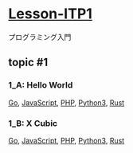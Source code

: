 # [Lesson-ITP1](https://onlinejudge.u-aizu.ac.jp/courses/lesson/2/ITP1/1)

プログラミング入門

## topic #1

### 1_A: Hello World

[Go](/aizu_online_judge/itp1/itp1_1_a.go), [JavaScript](/aizu_online_judge/itp1/itp1_1_a.js), [PHP](/aizu_online_judge/itp1/itp1_1_a.php), [Python3](/aizu_online_judge/itp1/itp1_1_a.py), [Rust](/aizu_online_judge/itp1/itp1_1_a.rs)

### 1_B: X Cubic

[Go](/aizu_online_judge/itp1/itp1_1_b.go), [JavaScript](/aizu_online_judge/itp1/itp1_1_b.js), [PHP](/aizu_online_judge/itp1/itp1_1_b.php), [Python3](/aizu_online_judge/itp1/itp1_1_b.py), [Rust](/aizu_online_judge/itp1/itp1_1_b.rs)

<!--
Go, JavaScript, PHP, Python3, Rust
-->
